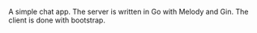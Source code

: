 A simple chat app. The server is written in Go with Melody and Gin. The client is done with bootstrap.
